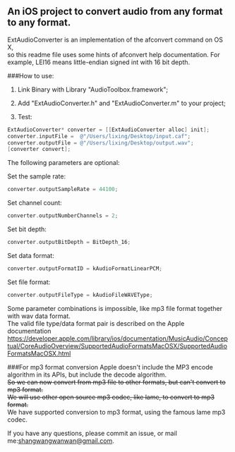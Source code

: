 ## An iOS project to convert audio from any format to any format.</br>
ExtAudioConverter is an implementation of the afconvert command on OS X, </br>
so this readme file uses some hints of afconvert help documentation. For example, LEI16 means little-endian signed int with 16 bit depth.

###How to use:

1. Link Binary with Library "AudioToolbox.framework";

2. Add "ExtAudioConverter.h" and "ExtAudioConverter.m" to your project;

3. Test:
```objective-c
ExtAudioConverter* converter = [[ExtAudioConverter alloc] init];
converter.inputFile =  @"/Users/lixing/Desktop/input.caf";
converter.outputFile = @"/Users/lixing/Desktop/output.wav";
[converter convert];
```
The following parameters are optional:

Set the sample rate:</br>
```objective-c
converter.outputSampleRate = 44100;
```
Set channel count:</br>
```objective-c
converter.outputNumberChannels = 2;
```

Set bit depth:</br>
```objective-c
converter.outputBitDepth = BitDepth_16;
```
Set data format:</br>
```objective-c
converter.outputFormatID = kAudioFormatLinearPCM;
```
Set file format:</br>
```objective-c
converter.outputFileType = kAudioFileWAVEType;
```

Some parameter combinations is impossible, like mp3 file format together with wav data format.</br>
The valid file type/data format pair is described on the Apple documentation</br> https://developer.apple.com/library/ios/documentation/MusicAudio/Conceptual/CoreAudioOverview/SupportedAudioFormatsMacOSX/SupportedAudioFormatsMacOSX.html



###For mp3 format conversion
Apple doesn't include the MP3 encode algorithm in its APIs, but include the decode algorithm.</br>
~~So we can now convert from mp3 file to other formats, but can't convert to mp3 format.~~</br>
~~We will use other open source mp3 codec, like lame, to convert to mp3 format.~~</br>
We have supported conversion to mp3 format, using the famous lame mp3 codec.

If you have any questions, please commit an issue, or mail me:shangwangwanwan@gmail.com.
